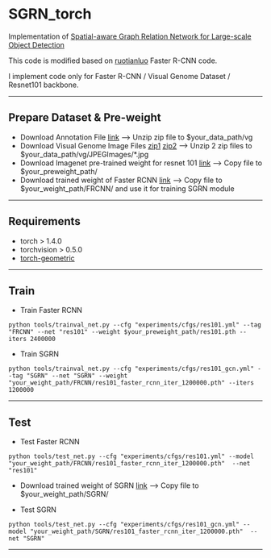 # SGRN_torch
Implementation of [Spatial-aware Graph Relation Network for Large-scale Object Detection](http://openaccess.thecvf.com/content_CVPR_2019/papers/Xu_Spatial-Aware_Graph_Relation_Network_for_Large-Scale_Object_Detection_CVPR_2019_paper.pdf)

This code is modified based on [ruotianluo](https://github.com/ruotianluo/pytorch-faster-rcnn) Faster R-CNN code.

I implement code only for Faster R-CNN / Visual Genome Dataset / Resnet101 backbone.

------------------------------------------------------------------------

## Prepare Dataset & Pre-weight
- Download Annotation File [link](https://drive.google.com/open?id=1l1MDX5xrXYzLq8zsjn-NSW-JmSCvWUy1)
-->  Unzip zip file to $your_data_path/vg
- Download Visual Genome Image Files [zip1](https://cs.stanford.edu/people/rak248/VG_100K_2/images.zip) [zip2](https://cs.stanford.edu/people/rak248/VG_100K_2/images2.zip)
-->  Unzip 2 zip files to $your_data_path/vg/JPEGImages/*.jpg
- Download Imagenet pre-trained weight for resnet 101 [link](https://drive.google.com/file/d/1HXXVHADWy3mjegvtTtzpmdj1IdvnPL16/view?usp=sharing)
-->  Copy file to $your_preweight_path/
- Download trained weight of Faster RCNN [link](https://drive.google.com/file/d/1K85D9rJVqOId52sLTEMw9XAUZRf4pCB-/view?usp=sharing)
-->  Copy file to $your_weight_path/FRCNN/ and use it for training SGRN module
------------------------------------------------------------------------

## Requirements
 - torch > 1.4.0
 - torchvision > 0.5.0
 - [torch-geometric](https://github.com/rusty1s/pytorch_geometric)

------------------------------------------------------------------------

## Train
 - Train Faster RCNN
```Shell
python tools/trainval_net.py --cfg "experiments/cfgs/res101.yml" --tag "FRCNN" --net "res101" --weight $your_preweight_path/res101.pth --iters 2400000
```
- Train SGRN
```Shell
python tools/trainval_net.py --cfg "experiments/cfgs/res101_gcn.yml" --tag "SGRN" --net "SGRN" --weight "your_weight_path/FRCNN/res101_faster_rcnn_iter_1200000.pth" --iters 1200000
```
------------------------------------------------------------------------
## Test
 - Test Faster RCNN
```Shell
python tools/test_net.py --cfg "experiments/cfgs/res101.yml" --model "your_weight_path/FRCNN/res101_faster_rcnn_iter_1200000.pth"  --net "res101"
```

- Download trained weight of SGRN [link](https://drive.google.com/file/d/1O2rGJqRXVlW9LVhwN5IvqDOLqWmYdPpP/view?usp=sharing)
-->  Copy file to $your_weight_path/SGRN/

- Test SGRN
```Shell
python tools/test_net.py --cfg "experiments/cfgs/res101_gcn.yml" --model "your_weight_path/SGRN/res101_faster_rcnn_iter_1200000.pth"  --net "SGRN"
```

------------------------------------------------------------------------
## 
